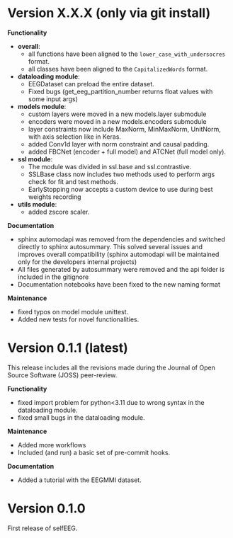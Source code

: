 # Version X.X.X (only via git install)

**Functionality**

- **overall**:
  - all functions have been aligned to the `lower_case_with_undersocres` format.
  - all classes have been aligned to the `CapitalizedWords` format.
- **dataloading module**:
    - EEGDataset can preload the entire dataset.
    - Fixed bugs (get_eeg_partition_number returns float values with some input args)
- **models module**:
    - custom layers were moved in a new models.layer submodule
    - encoders were moved in a new models.encoders submodule
    - layer constraints now include MaxNorm, MinMaxNorm, UnitNorm, with axis
      selection like in Keras.
    - added Conv1d layer with norm constraint and causal padding.
    - added FBCNet (encoder + full model) and ATCNet (full model only).
- **ssl module**:
    - The module was divided in ssl.base and ssl.contrastive.
    - SSLBase class now includes two methods used to perform args check for fit and
      test methods.
    - EarlyStopping now accepts a custom device to use during best weights recording
- **utils module**:
    - added zscore scaler.

**Documentation**
* sphinx automodapi was removed from the dependencies and switched directly to sphinx
  autosummary. This solved several issues and improves overall compatibility
  (sphinx automodapi will be maintained only for the developers internal projects)
* All files generated by autosummary were removed and the api folder is included in
  the gitignore
* Documentation notebooks have been fixed to the new naming format

**Maintenance**
* fixed typos on model module unittest.
* Added new tests for novel functionalities.


# Version 0.1.1 (latest)

This release includes all the revisions made during the Journal of Open Source
Software (JOSS) peer-review.

**Functionality**

* fixed import problem for python<3.11 due to wrong syntax in the dataloading module.
* fixed small bugs in the dataloading module.

**Maintenance**

* Added more workflows
* Included (and run) a basic set of pre-commit hooks.

**Documentation**

* Added a tutorial with the EEGMMI dataset.


# Version 0.1.0

First release of selfEEG.
